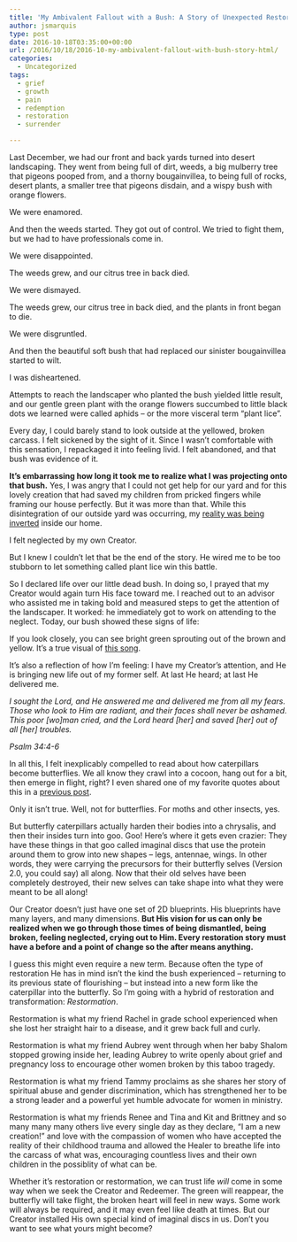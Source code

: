 ```yaml
---
title: 'My Ambivalent Fallout with a Bush: A Story of Unexpected Restoration'
author: jsmarquis
type: post
date: 2016-10-18T03:35:00+00:00
url: /2016/10/18/2016-10-my-ambivalent-fallout-with-bush-story-html/
categories:
  - Uncategorized
tags:
  - grief
  - growth
  - pain
  - redemption
  - restoration
  - surrender

---
```

Last December, we had our front and back yards turned into desert landscaping. They went from being full of dirt, weeds, a big mulberry tree that pigeons pooped from, and a thorny bougainvillea, to being full of rocks, desert plants, a smaller tree that pigeons disdain, and a wispy bush with orange flowers.

We were enamored.

And then the weeds started. They got out of control. We tried to fight them, but we had to have professionals come in.

We were disappointed.

The weeds grew, and our citrus tree in back died.

We were dismayed.

The weeds grew, our citrus tree in back died, and the plants in front began to die.

We were disgruntled.

And then the beautiful soft bush that had replaced our sinister bougainvillea started to wilt.

I was disheartened.

Attempts to reach the landscaper who planted the bush yielded little result, and our gentle green plant with the orange flowers succumbed to little black dots we learned were called aphids &#8211; or the more visceral term &#8220;plant lice&#8221;.

Every day, I could barely stand to look outside at the yellowed, broken carcass. I felt sickened by the sight of it. Since I wasn&#8217;t comfortable with this sensation, I repackaged it into feeling livid. I felt abandoned, and that bush was evidence of it.

**It&#8217;s embarrassing how long it took me to realize what I was projecting onto that bush.** Yes, I was angry that I could not get help for our yard and for this lovely creation that had saved my children from pricked fingers while framing our house perfectly. But it was more than that. While this disintegration of our outside yard was occurring, my <a href="/cottonwoodblessings/2016/08/where-are-my-eagle-wings.html" target="_blank">reality was being inverted</a> inside our home.

I felt neglected by my own Creator.

But I knew I couldn&#8217;t let that be the end of the story. He wired me to be too stubborn to let something called plant lice win this battle.

So I declared life over our little dead bush. In doing so, I prayed that my Creator would again turn His face toward me. I reached out to an advisor who assisted me in taking bold and measured steps to get the attention of the landscaper. It worked: he immediately got to work on attending to the neglect. Today, our bush showed these signs of life:

If you look closely, you can see bright green sprouting out of the brown and yellow. It&#8217;s a true visual of <a href="https://youtu.be/skifA9xtq9k" target="_blank">this song</a>.

It&#8217;s also a reflection of how I&#8217;m feeling: I have my Creator&#8217;s attention, and He is bringing new life out of my former self. At last He heard; at last He delivered me.

_I sought the Lord, and He answered me and delivered me from all my fears. Those who look to Him are radiant, and their faces shall never be ashamed. This poor [wo]man cried, and the Lord heard [her] and saved [her] out of all [her] troubles._

_Psalm 34:4-6&nbsp;_

In all this, I felt inexplicably compelled to read about how caterpillars become butterflies. We all know they crawl into a cocoon, hang out for a bit, then emerge in flight, right? I even shared one of my favorite quotes about this in a <a href="/cottonwoodblessings/2015/11/cocoons.html" target="_blank">previous post</a>.

Only it isn&#8217;t true. Well, not for butterflies. For moths and other insects, yes.

But butterfly caterpillars actually harden their bodies into a chrysalis, and then their insides turn into goo. Goo! Here&#8217;s where it gets even crazier: They have these things in that goo called imaginal discs that use the protein around them to grow into new shapes &#8211; legs, antennae, wings. In other words, they were carrying the precursors for their butterfly selves (Version 2.0, you could say) all along. Now that their old selves have been completely destroyed, their new selves can take shape into what they were meant to be all along!

Our Creator doesn&#8217;t just have one set of 2D blueprints. His blueprints have many layers, and many dimensions. **But His vision for us can only be realized when we go through those times of being dismantled, being broken, feeling neglected, crying out to Him. Every restoration story must have a before and a point of change so the after means anything.**

I guess this might even require a new term. Because often the type of restoration He has in mind isn&#8217;t the kind the bush experienced &#8211; returning to its previous state of flourishing &#8211; but instead into a new form like the caterpillar into the butterfly. So I&#8217;m going with a hybrid of restoration and transformation: _Restormation_.

Restormation is what my friend Rachel in grade school experienced when she lost her straight hair to a disease, and it grew back full and curly.

Restormation is what my friend Aubrey went through when her baby Shalom stopped growing inside her, leading Aubrey to write openly about grief and pregnancy loss to encourage other women broken by this taboo tragedy.

Restormation is what my friend Tammy proclaims as she shares her story of spiritual abuse and gender discrimination, which has strengthened her to be a strong leader and a powerful yet humble advocate for women in ministry.

Restormation is what my friends Renee and Tina and Kit and Brittney and so many many many others live every single day as they declare, &#8220;I am a new creation!&#8221; and love with the compassion of women who have accepted the reality of their childhood trauma and allowed the Healer to breathe life into the carcass of what was, encouraging countless lives and their own children in the possiblity of what can be.

Whether it&#8217;s restoration or restormation, we can trust life _will_ come in some way when we seek the Creator and Redeemer. The green will reappear, the butterfly will take flight, the broken heart will feel in new ways. Some work will always be required, and it may even feel like death at times. But our Creator installed His own special kind of imaginal discs in us. Don&#8217;t you want to see what yours might become?